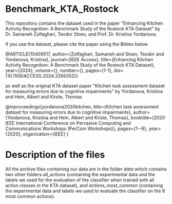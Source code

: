 # Benchmark_KTA_Rostock

This repository contains the dataset used in the paper "Enhancing Kitchen Activity Recognition: A Benchmark Study of the Rostock KTA Dataset" by Dr. Samaneh Zolfaghari, Teodor Stoev, and Prof. Dr. Kristina Yordanova.

If you use the dataset, please cite the paper using the Bibtex below 

@ARTICLE{10409517,
  author={Zolfaghari, Samaneh and Stoev, Teodor and Yordanova, Kristina},
  journal={IEEE Access}, 
  title={Enhancing Kitchen Activity Recognition: A Benchmark Study of the Rostock KTA Dataset}, 
  year={2024},
  volume={},
  number={},
  pages={1-1},
  doi={10.1109/ACCESS.2024.3356352}}


as well as the original KTA dataset paper "Kitchen task assessment dataset for measuring errors due to cognitive impairments" by Yordanova, Kristina and Hein, Albert and Kirste, Thomas

@inproceedings{yordanova2020kitchen,
  title={Kitchen task assessment dataset for measuring errors due to cognitive impairments},
  author={Yordanova, Kristina and Hein, Albert and Kirste, Thomas},
  booktitle={2020 IEEE International Conference on Pervasive Computing and Communications Workshops (PerCom Workshops)},
  pages={1--6},
  year={2020},
  organization={IEEE}
}


# Description of the files
All the archive files containing our data are in the folder *data* which contains two other folders *all_actions* (containing the experimental data and the labels we used for the evaluation of the classifier when trained with all action classes in the KTA dataset), and *actions_most_common* (containing the experimental data and labels we used to evaluate the classifier on the 6 most common actions).

